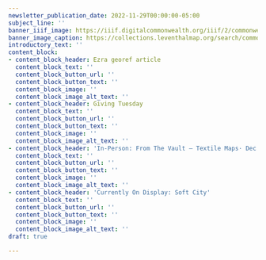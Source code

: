 ```yaml
---
newsletter_publication_date: 2022-11-29T00:00:00-05:00
subject_line: ''
banner_iiif_image: https://iiif.digitalcommonwealth.org/iiif/2/commonwealth:b8516280x/476,1621,5952,3171/full/0/default.jpg
banner_image_caption: https://collections.leventhalmap.org/search/commonwealth:b85162795
introductory_text: ''
content_block:
- content_block_header: Ezra georef article
  content_block_text: ''
  content_block_button_url: ''
  content_block_button_text: ''
  content_block_image: ''
  content_block_image_alt_text: ''
- content_block_header: Giving Tuesday
  content_block_text: ''
  content_block_button_url: ''
  content_block_button_text: ''
  content_block_image: ''
  content_block_image_alt_text: ''
- content_block_header: 'In-Person: From The Vault — Textile Maps· Dec 2, 2:00pm ET'
  content_block_text: ''
  content_block_button_url: ''
  content_block_button_text: ''
  content_block_image: ''
  content_block_image_alt_text: ''
- content_block_header: 'Currently On Display: Soft City'
  content_block_text: ''
  content_block_button_url: ''
  content_block_button_text: ''
  content_block_image: ''
  content_block_image_alt_text: ''
draft: true

---
```

